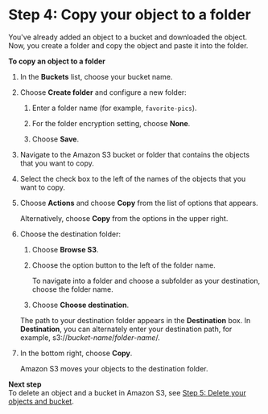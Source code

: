 # Step 4: Copy your object to a folder<a name="copying-an-object"></a>

You've already added an object to a bucket and downloaded the object\. Now, you create a folder and copy the object and paste it into the folder\.

**To copy an object to a folder**

1. In the **Buckets** list, choose your bucket name\.

1. Choose **Create folder** and configure a new folder: 

   1. Enter a folder name \(for example, `favorite-pics`\)\.

   1. For the folder encryption setting, choose **None**\.

   1. Choose **Save**\.

1. Navigate to the Amazon S3 bucket or folder that contains the objects that you want to copy\.

1. Select the check box to the left of the names of the objects that you want to copy\.

1. Choose **Actions** and choose **Copy** from the list of options that appears\.

   Alternatively, choose **Copy** from the options in the upper right\. 

1. Choose the destination folder:

   1. Choose **Browse S3**\.

   1. Choose the option button to the left of the folder name\.

      To navigate into a folder and choose a subfolder as your destination, choose the folder name\.

   1. Choose **Choose destination**\.

   The path to your destination folder appears in the **Destination** box\. In **Destination**, you can alternately enter your destination path, for example, s3://*bucket\-name*/*folder\-name*/\.

1. In the bottom right, choose **Copy**\.

   Amazon S3 moves your objects to the destination folder\.

**Next step**  
To delete an object and a bucket in Amazon S3, see [Step 5: Delete your objects and bucket](deleting-object-bucket.md)\.